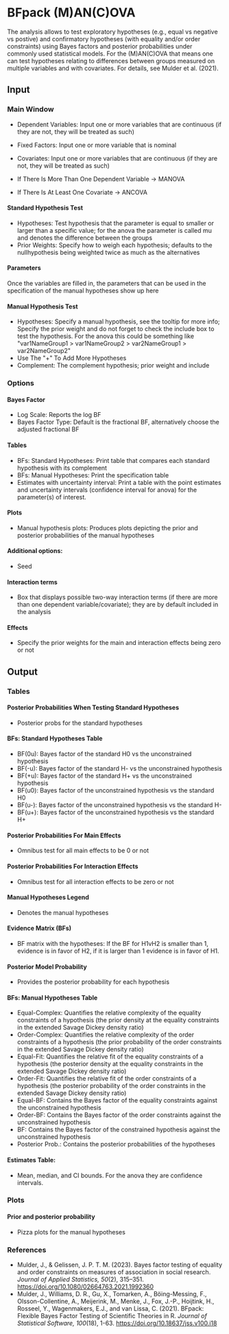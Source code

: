 BFpack (M)AN(C)OVA
==========================

The analysis allows to test exploratory hypotheses (e.g., equal vs negative vs postive) and confirmatory hypotheses (with equality and/or order constraints) using Bayes factors and posterior probabilities under commonly used statistical models. For the (M)AN(C)OVA that means one can test hypotheses relating to differences between groups measured on multiple variables and with covariates. For details, see Mulder et al. (2021).

## Input
### Main Window
- Dependent Variables: Input one or more variables that are continuous (if they are not, they will be treated as such)
- Fixed Factors: Input one or more variable that is nominal
- Covariates: Input one or more variables that are continuous (if they are not, they will be treated as such)

- If There Is More Than One Dependent Variable -> MANOVA
- If There Is At Least One Covariate -> ANCOVA

#### Standard Hypothesis Test
- Hypotheses: Test hypothesis that the parameter is equal to smaller or larger than a specific value; for the anova the parameter is called mu and denotes the difference between the groups
- Prior Weights: Specify how to weigh each hypothesis; defaults to the nullhypothesis being weighted twice as much as the alternatives 

#### Parameters
Once the variables are filled in, the parameters that can be used in the specification of the manual hypotheses show up here

#### Manual Hypothesis Test
- Hypotheses: Specify a manual hypothesis, see the tooltip for more info; Specify the prior weight and do not forget to check the include box to test the hypothesis. For the anova this could be something like "var1NameGroup1 > var1NameGroup2 > var2NameGroup1 > var2NameGroup2"
- Use The "+" To Add More Hypotheses
- Complement: The complement hypothesis; prior weight and include

### Options
#### Bayes Factor
- Log Scale: Reports the log BF
- Bayes Factor Type: Default is the fractional BF, alternatively choose the adjusted fractional BF

#### Tables
- BFs: Standard Hypotheses: Print table that compares each standard hypothesis with its complement
- BFs: Manual Hypotheses: Print the specification table
- Estimates with uncertainty interval: Print a table with the point estimates and uncertainty intervals (confidence interval for anova) for the parameter(s) of interest. 

#### Plots
- Manual hypothesis plots: Produces plots depicting the prior and posterior probabilities of the manual hypotheses

#### Additional options: 
- Seed

#### Interaction terms
- Box that displays possible two-way interaction terms (if there are more than one dependent variable/covariate); they are by default included in the analysis

#### Effects
- Specify the prior weights for the main and interaction effects being zero or not


## Output

### Tables
#### Posterior Probabilities When Testing Standard Hypotheses
- Posterior probs for the standard hypotheses

#### BFs: Standard Hypotheses Table
- BF(0u): Bayes factor of the standard H0 vs the unconstrained hypothesis
- BF(-u): Bayes factor of the standard H- vs the unconstrained hypothesis
- BF(+u): Bayes factor of the standard H+ vs the unconstrained hypothesis
- BF(u0): Bayes factor of the unconstrained hypothesis vs the standard H0
- BF(u-): Bayes factor of the unconstrained hypothesis vs the standard H-
- BF(u+): Bayes factor of the unconstrained hypothesis vs the standard H+


#### Posterior Probabilities For Main Effects
- Omnibus test for all main effects to be 0 or not

#### Posterior Probabilities For Interaction Effects
- Omnibus test for all interaction effects to be zero or not

#### Manual Hypotheses Legend
- Denotes the manual hypotheses

#### Evidence Matrix (BFs)
- BF matrix with the hypotheses: If the BF for H1vH2 is smaller than 1, evidence is in favor of H2, if it is larger than 1 evidence is in favor of H1.

#### Posterior Model Probability
- Provides the posterior probability for each hypothesis

#### BFs: Manual Hypotheses Table
- Equal-Complex: Quantifies the relative complexity of the equality constraints of a hypothesis (the prior density at the equality constraints in the extended Savage Dickey density ratio)
- Order-Complex: Quantifies the relative complexity of the order constraints of a hypothesis (the prior probability of the order constraints in the extended Savage Dickey density ratio)
- Equal-Fit: Quantifies the relative fit of the equality constraints of a hypothesis (the posterior density at the equality constraints in the extended Savage Dickey density ratio)
- Order-Fit: Quantifies the relative fit of the order constraints of a hypothesis (the posterior probability of the order constraints in the extended Savage Dickey density ratio)
- Equal-BF: Contains the Bayes factor of the equality constraints against the unconstrained hypothesis
- Order-BF: Contains the Bayes factor of the order constraints against the unconstrained hypothesis
- BF: Contains the Bayes factor of the constrained hypothesis against the unconstrained hypothesis
- Posterior Prob.: Contains the posterior probabilities of the hypotheses

#### Estimates Table:
- Mean, median, and CI bounds. For the anova they are confidence intervals.

### Plots
#### Prior and posterior probability 
- Pizza plots for the manual hypotheses

### References

- Mulder, J., & Gelissen, J. P. T. M. (2023). Bayes factor testing of equality and order constraints on measures of association in social research. *Journal of Applied Statistics, 50*(2), 315–351. https://doi.org/10.1080/02664763.2021.1992360
- Mulder, J., Williams, D. R., Gu, X., Tomarken, A., Böing-Messing, F., Olsson-Collentine, A., Meijerink, M., Menke, J., Fox, J.-P., Hoijtink, H., Rosseel, Y., Wagenmakers, E.J., and van Lissa, C. (2021). BFpack: Flexible Bayes Factor Testing of Scientific Theories in R. *Journal of Statistical Software, 100*(18), 1-63. https://doi.org/10.18637/jss.v100.i18
